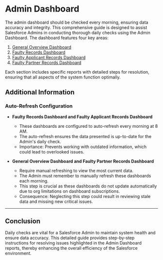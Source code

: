 # Admin Dashboard

The admin dashboard should be checked every morning, ensuring data accuracy and integrity. This comprehensive guide is designed to assist Salesforce Admins in conducting thorough daily checks using the Admin Dashboard. The dashboard features four key areas:

1. [General Overview Dashboard](general-overview.md)
2. [Faulty Records Dashboard](faulty-records.md)
3. [Faulty Applicant Records Dashboard](faulty-applicant-records.md)
4. [Faulty Partner Records Dashboard](faulty-partner-records.md)

Each section includes specific reports with detailed steps for resolution, ensuring that all aspects of the system function optimally.

## Additional Information

### Auto-Refresh Configuration

- **Faulty Records Dashboard and Faulty Applicant Records Dashboard**
  - These dashboards are configured to auto-refresh every morning at 8 AM.
  - The auto-refresh ensures the data presented is up-to-date for the Admin's daily check.
  - Importance: Prevents working with outdated information, which could lead to overlooked issues.

- **General Overview Dashboard and Faulty Partner Records Dashboard**
  - Require manual refreshing to view the most current data.
  - The Admin must remember to manually refresh these dashboards each morning.
  - This step is crucial as these dashboards do not update automatically due to org limitations on dashboard subscriptions.
  - Consequence: Neglecting this step could result in reviewing stale data and missing new critical issues.

---

## Conclusion

Daily checks are vital for a Salesforce Admin to maintain system health and ensure data accuracy. This detailed guide provides step-by-step instructions for resolving issues highlighted in the Admin Dashboard reports, thereby enhancing the overall efficiency of the Salesforce environment.